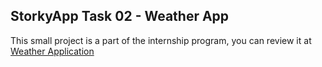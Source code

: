 ## StorkyApp Task 02 - Weather App

This small project is a part of the internship program, you can review it at [Weather Application](https://mostafa-ebrahim.github.io/StorkyApp-Internship/02-weather-app/)

